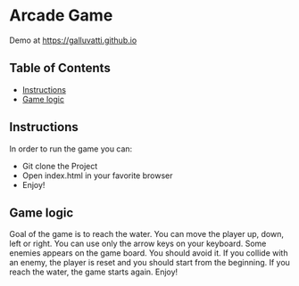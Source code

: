 # Arcade Game
Demo at https://galluvatti.github.io
## Table of Contents

* [Instructions](#Instructions)
* [Game logic](#logic)

## Instructions

In order to run the game you can:
* Git clone the Project
* Open index.html in your favorite browser
* Enjoy!

## Game logic

Goal of the game is to reach the water. You can move the player up, down, left
or right. You can use only the arrow keys on your keyboard.
Some enemies appears on the game board. You should avoid it. If you collide with
an enemy, the player is reset and you should start from the beginning.
If you reach the water, the game starts again.
Enjoy!

